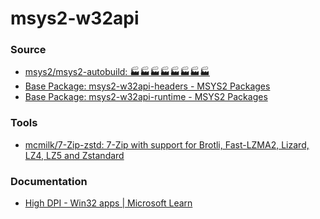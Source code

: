 msys2-w32api
============

### Source
- [msys2/msys2-autobuild: 🏭🏭🏭🏭🏭🏭🏭🏭](https://github.com/msys2/msys2-autobuild)
- [Base Package: msys2-w32api-headers - MSYS2 Packages](https://packages.msys2.org/base/msys2-w32api-headers)
- [Base Package: msys2-w32api-runtime - MSYS2 Packages](https://packages.msys2.org/base/msys2-w32api-runtime)

### Tools
- [mcmilk/7-Zip-zstd: 7-Zip with support for Brotli, Fast-LZMA2, Lizard, LZ4, LZ5 and Zstandard](https://github.com/mcmilk/7-Zip-zstd)

### Documentation
- [High DPI - Win32 apps | Microsoft Learn](https://learn.microsoft.com/en-us/windows/win32/api/_hidpi/)